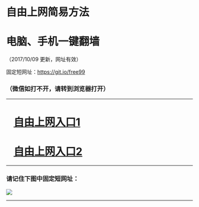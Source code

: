 ﻿# 自由上网简易方法

# 电脑、手机一键翻墙

（2017/10/09 更新，网址有效）

固定短网址：https://git.io/free99

### （微信如打不开，请转到浏览器打开）


***





# &nbsp;&nbsp; <a href="http://ft1682019493.fwq-tz-1001.info/fwqtz01.html?t=100900115993 " target="_blank">自由上网入口1</a>
# &nbsp;&nbsp; <a href="http://ft274830522.fwq-tz-1002.info/fwqtz02.html?t=100900113005 " target="_blank">自由上网入口2</a>
***

### 请记住下图中固定短网址：

<img src="https://s3-us-west-2.amazonaws.com/fwq-1001/yjfq-20170905okok.png" /> 


***

